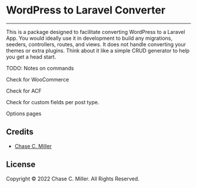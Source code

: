 # WordPress to Laravel Converter

---

This is a package designed to facilitate converting WordPress to a Laravel App.
You would ideally use it in development to build any migrations, seeders, controllers, 
routes, and views.  It does not handle converting your themes or extra plugins.
Think about it like a simple CRUD generator to help you get a head start. 

TODO: Notes on commands

Check for WooCommerce 

Check for ACF 

Check for custom fields per post type. 

Options pages

## Credits

- [Chase C. Miller](https://github.com/chasecmiller)

## License

Copyright &copy; 2022 Chase C. Miller.  All Rights Reserved.